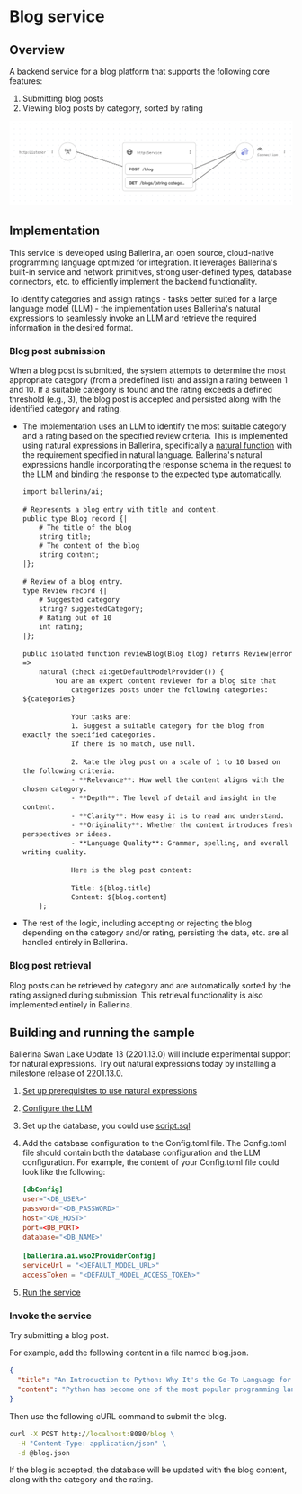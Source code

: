 # Blog service

## Overview

A backend service for a blog platform that supports the following core features:

1. Submitting blog posts
2. Viewing blog posts by category, sorted by rating

![Blog service](./images/blog_service.png)

## Implementation

This service is developed using Ballerina, an open source, cloud-native programming language optimized for integration. It leverages Ballerina's built-in service and network primitives, strong user-defined types, database connectors, etc. to efficiently implement the backend functionality.

To identify categories and assign ratings - tasks better suited for a large language model (LLM) - the implementation uses Ballerina's natural expressions to seamlessly invoke an LLM and retrieve the required information in the desired format.

### Blog post submission
 
When a blog post is submitted, the system attempts to determine the most appropriate category (from a predefined list) and assign a rating between 1 and 10. If a suitable category is found and the rating exceeds a defined threshold (e.g., 3), the blog post is accepted and persisted along with the identified category and rating.

- The implementation uses an LLM to identify the most suitable category and a rating based on the specified review criteria. This is implemented using natural expressions in Ballerina, specifically a [natural function](./review_blog.bal) with the requirement specified in natural language. Ballerina's natural expressions handle incorporating the response schema in the request to the LLM and binding the response to the expected type automatically. 

    ```ballerina
    import ballerina/ai;

    # Represents a blog entry with title and content.
    public type Blog record {|
        # The title of the blog
        string title;
        # The content of the blog
        string content;
    |};

    # Review of a blog entry.
    type Review record {|
        # Suggested category
        string? suggestedCategory;
        # Rating out of 10
        int rating;
    |};

    public isolated function reviewBlog(Blog blog) returns Review|error => 
        natural (check ai:getDefaultModelProvider()) {
            You are an expert content reviewer for a blog site that 
                categorizes posts under the following categories: ${categories}

                Your tasks are:
                1. Suggest a suitable category for the blog from exactly the specified categories. 
                If there is no match, use null.

                2. Rate the blog post on a scale of 1 to 10 based on the following criteria:
                - **Relevance**: How well the content aligns with the chosen category.
                - **Depth**: The level of detail and insight in the content.
                - **Clarity**: How easy it is to read and understand.
                - **Originality**: Whether the content introduces fresh perspectives or ideas.
                - **Language Quality**: Grammar, spelling, and overall writing quality.

                Here is the blog post content:

                Title: ${blog.title}
                Content: ${blog.content}
        };
    ```

- The rest of the logic, including accepting or rejecting the blog depending on the category and/or rating, persisting the data, etc. are all handled entirely in Ballerina.

### Blog post retrieval

Blog posts can be retrieved by category and are automatically sorted by the rating assigned during submission. This retrieval functionality is also implemented entirely in Ballerina.

## Building and running the sample

Ballerina Swan Lake Update 13 (2201.13.0) will include experimental support for natural expressions. Try out natural expressions today by installing a milestone release of 2201.13.0.

1. [Set up prerequisites to use natural expressions](https://ballerina.io/learn/work-with-llms-using-natural-expressions/#set-up-the-prerequisites)

2. [Configure the LLM](https://ballerina.io/learn/work-with-llms-using-natural-expressions/#configure-the-llm)

3. Set up the database, you could use [script.sql](./script.sql)

4. Add the database configuration to the Config.toml file. The Config.toml file should contain both the database configuration and the LLM configuration. For example, the content of your Config.toml file could look like the following:

    ```toml
    [dbConfig]
    user="<DB_USER>"
    password="<DB_PASSWORD>"
    host="<DB_HOST>"
    port=<DB_PORT>
    database="<DB_NAME>"

    [ballerina.ai.wso2ProviderConfig]
    serviceUrl = "<DEFAULT_MODEL_URL>"
    accessToken = "<DEFAULT_MODEL_ACCESS_TOKEN>"
    ```

5. [Run the service](https://ballerina.io/learn/work-with-llms-using-natural-expressions/#run-the-service)

### Invoke the service

Try submitting a blog post. 

For example, add the following content in a file named blog.json.

```json
{
  "title": "An Introduction to Python: Why It's the Go-To Language for Beginners",
  "content": "Python has become one of the most popular programming languages in the world, and for good reason. Known for its simplicity and readability, Python is often recommended as the first language for new programmers. In this article, we'll explore why Python stands out and how it can be used in various fields.\n\nWhy Python?\nPython's syntax is straightforward, resembling everyday English, which reduces the learning curve for beginners. For instance, printing a simple message to the console is as easy as writing:\n\nprint(\"Hello, World!\")\n\nUnlike many other languages, Python does not require strict type declarations or complex setup processes. This makes it ideal for those just starting their programming journey.\n\nVersatile Applications\nPython is not just for beginners; it's a powerful language used in numerous domains, including:\n\nWeb Development: Frameworks like Django and Flask make building web applications easier.\nData Science and Machine Learning: Libraries like NumPy, Pandas, and TensorFlow are widely used by data scientists and AI researchers.\nAutomation: Python can automate repetitive tasks, such as file management and web scraping.\n\nThe Python Community\nAnother reason for Python's success is its supportive community. Beginners can find a wealth of tutorials, forums, and free resources online to guide them.\n\nConclusion\nPython's combination of simplicity, versatility, and community support makes it a great choice for programmers at any level. If you're looking to start your coding journey, Python is an excellent place to begin."
}
```

Then use the following cURL command to submit the blog.

```cmd
curl -X POST http://localhost:8080/blog \
  -H "Content-Type: application/json" \
  -d @blog.json
```

If the blog is accepted, the database will be updated with the blog content, along with the category and the rating.
